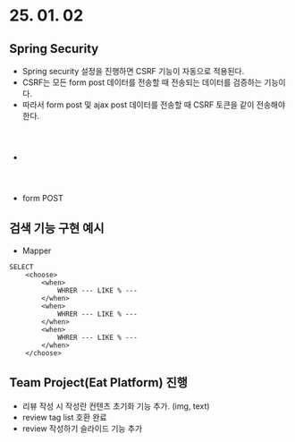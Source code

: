 # 25. 01. 02

## Spring Security

- Spring security 설정을 진행하면 CSRF 기능이 자동으로 적용된다.
- CSRF는 모든 form post 데이터를 전송할 때 전송되는 데이터를 검증하는 기능이다.
- 따라서 form post 및 ajax post 데이터를 전송할 때 CSRF 토큰을 같이 전송해야 한다. 

* <header>
<meta name="_csrf" content="${_csrf.token}"/>
<meta name="_csrf_header" content="${_csrf.headerName}"/>

* form POST
<input type="hidden" name="${_csrf.parameterName }" value="${_csrf.token }">

## 검색 기능 구현 예시

* Mapper

```
SELECT
    <choose>
        <when>
            WHRER --- LIKE % ---
        </when>
        <when>
            WHRER --- LIKE % ---
        </when>
        <when>
            WHRER --- LIKE % ---
        </when>
    </choose>
```

## Team Project(Eat Platform) 진행

* 리뷰 작성 시 작성란 컨텐츠 초기화 기능 추가. (img, text)
* review tag list 호환 완료
* review 작성하기 슬라이드 기능 추가
